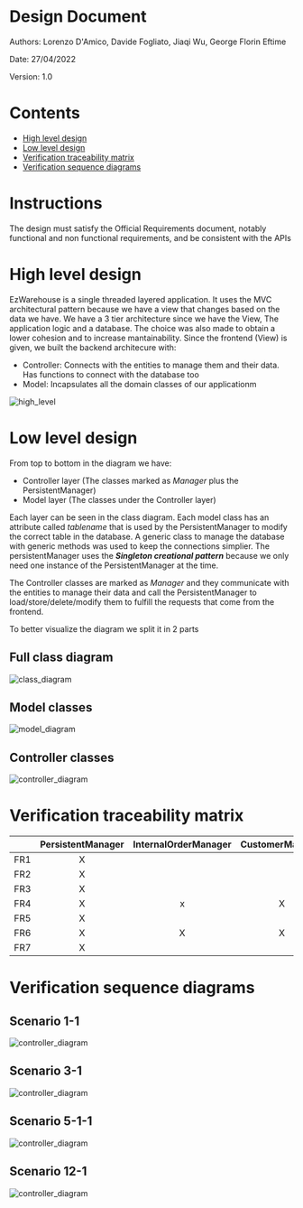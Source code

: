 # Design Document 


Authors: Lorenzo D'Amico, Davide Fogliato, Jiaqi Wu, George Florin Eftime

Date: 27/04/2022

Version: 1.0


# Contents

- [High level design](#package-diagram)
- [Low level design](#class-diagram)
- [Verification traceability matrix](#verification-traceability-matrix)
- [Verification sequence diagrams](#verification-sequence-diagrams)

# Instructions

The design must satisfy the Official Requirements document, notably functional and non functional requirements, and be consistent with the APIs

# High level design 

EzWarehouse is a single threaded layered application. It uses the MVC architectural pattern because we have a view that changes based on the data we have.
We have a 3 tier architecture since we have the View, The application logic and a database.
The choice was also made to obtain a lower cohesion and to increase mantainability.
Since the frontend (View) is given, we built the backend architecure with:
- Controller: Connects with the entities to manage them and their data. Has functions to connect with the database too
- Model: Incapsulates all the domain classes of our applicationm



![high_level](./Images/design/highLevel.png)






# Low level design

From top to bottom in the diagram we have:
- Controller layer (The classes marked as *Manager* plus the PersistentManager)
- Model layer (The classes under the Controller layer)

Each layer can be seen in the class diagram. Each model class has an attribute called *tablename* that is used by the PersistentManager to modify the correct table in the database. A generic class to manage the database with generic methods was used to keep the connections simplier. The persistentManager uses the ***Singleton creational pattern*** because we only need one instance of the PersistentManager at the time.

The Controller classes are marked as *Manager* and they communicate with the entities to manage their data and call the PersistentManager to load/store/delete/modify them to fulfill the requests that come from the frontend.

To better visualize the diagram we split it in 2 parts

## Full class diagram

![class_diagram](./Images/design/classDiagram.jpg)

## Model classes
![model_diagram](./Images/design/entity.drawio.png)

## Controller classes

![controller_diagram](./Images/design/managersPersistence.png)







# Verification traceability matrix

|            |    PersistentManager | InternalOrderManager |CustomerManager| Customer | InternalOrder | InternalOrderProduct | SKUManager | SKU | PositionManager | Position | SKUItemManager | SKUItem | QualityTestManager | TestDescriptor | TestResult | ReturnOrderManager | ReturnOrder | RestockOrderManager | RestockOrder | ProductOrder | ItemManager | Item | TransportNote | AccountManager | Supplier | User |
|------------|:----------------------:|:----------------------:|:--------------:|:----------:|:---------------:|:----------------------:|:------------:|:-----:|:-----------------:|:----------:|:----------------:|:---------:|:--------------------:|:----------------:|:------------:|:--------------------:|:-------------:|:---------------------:|:--------------:|:--------------:|:-------------:|:------:|:---------------:|:----------------:|:----------:|:------:|
|     FR1    |          X           |                      |                |         |               |                      |            |     |                 |          |                |            |                    |                |            |                    |             |                     |              |              |             |      |               |       X        |    X     |  X   |
|     FR2    |          X           |                      |                |         |               |                      |     X      |  X  |                 |     X    |                |            |                    |                |            |                    |             |                     |              |              |             |      |               |                |          |      |
|     FR3    |          X           |                      |                |         |               |                      |            |     |           X     |     X    |                |     X      |            X       |       X        |        X   |                    |             |                     |              |              |             |      |               |                |          |      |
|     FR4    |          X           |          x           | X              |   X     |               |                      |            |     |                 |          |                |            |                    |                |            |                    |             |                     |              |              |             |      |               |            X   |          |   X  |
|     FR5    |          X           |                      |                |         |               |                      |     X      |     |                 |          |       X        |     X      |          X         |        X       |     X      |            X       |  X          |    X                |       X      |       X      |      X      |   X  |      X        |                |     X    |      |
|     FR6    |          X           |    X                 |       X        |   X     |       X       |          X           |     X      |   X |                 |          |       X        |     X      |                    |                |            |                    |             |                     |              |              |             |      |               |                |          |      |
|     FR7    |          X           |                      |                |         |               |                      |            |     |                 |          |                |            |                    |                |            |                    |             |                     |              |              |      X      |   X  |               |       X        |     X    |      |






# Verification sequence diagrams 
## Scenario 1-1

![controller_diagram](./Images/design/Scenario1-1.png)

## Scenario 3-1

![controller_diagram](./Images/design/Scenario3-1.png)

## Scenario 5-1-1

![controller_diagram](./Images/design/Scenario5-1-1.png)

## Scenario 12-1

![controller_diagram](./Images/design/Scenario12-1.png)

